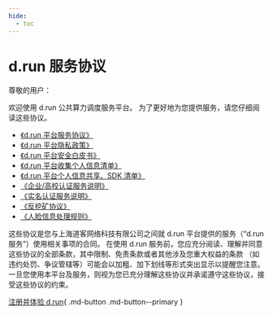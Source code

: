 ```yaml
---
hide:
  - toc
---
```


# d.run 服务协议

尊敬的用户：

欢迎使用 d.run 公共算力调度服务平台。
为了更好地为您提供服务，请您仔细阅读这些协议。

- [《d.run 平台服务协议》](./sla.md)
- [《d.run 平台隐私政策》](./privacy.md)
- [《d.run 平台安全白皮书》](./security.md)
- [《d.run 平台收集个人信息清单》](./collect-info.md)
- [《d.run 平台个人信息共享、SDK 清单》](./share.md)
- [《企业/高校认证服务说明》](./enterprise-certification.md)
- [《实名认证服务说明》](./name.md)
- [《反挖矿协议》](./miner.md)
- [《人脸信息处理规则》](./face-id.md)

这些协议是您与上海道客网络科技有限公司之间就 d.run 平台提供的服务（“d.run 服务”）使用相关事项的合同。
在使用 d.run 服务前，您应充分阅读、理解并同意这些协议的全部条款，其中限制、免责条款或者其他涉及您重大权益的条款
（如违约处罚、争议管辖等）可能会以加粗、加下划线等形式突出显示以提醒您注意。
一旦您使用本平台及服务，则视为您已充分理解这些协议并承诺遵守这些协议，接受这些协议的约束。

[注册并体验 d.run](https://console.d.run/){ .md-button .md-button--primary }

